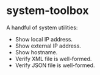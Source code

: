 # system-toolbox

A handful of system utilities:

* Show local IP address.
* Show external IP address.
* Show hostname.
* Verify XML file is well-formed.
* Verify JSON file is well-formed.

